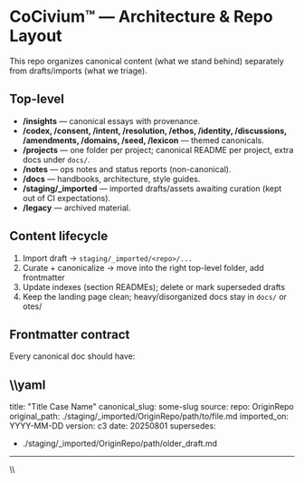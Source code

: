 <!-- status: stub; target: 150+ words -->
# CoCivium™ — Architecture & Repo Layout

This repo organizes canonical content (what we stand behind) separately from drafts/imports (what we triage).

## Top-level
- **/insights** — canonical essays with provenance.
- **/codex, /consent, /intent, /resolution, /ethos, /identity, /discussions, /amendments, /domains, /seed, /lexicon** — themed canonicals.
- **/projects** — one folder per project; canonical README per project, extra docs under `docs/`.
- **/notes** — ops notes and status reports (non-canonical).
- **/docs** — handbooks, architecture, style guides.
- **/staging/_imported** — imported drafts/assets awaiting curation (kept out of CI expectations).
- **/legacy** — archived material.

## Content lifecycle
1) Import draft → `staging/_imported/<repo>/...`
2) Curate + canonicalize → move into the right top-level folder, add frontmatter
3) Update indexes (section READMEs); delete or mark superseded drafts
4) Keep the landing page clean; heavy/disorganized docs stay in `docs/` or
otes/
## Frontmatter contract
Every canonical doc should have:

\\\yaml
---
title: "Title Case Name"
canonical_slug: some-slug
source:
  repo: OriginRepo
  original_path: ./staging/_imported/OriginRepo/path/to/file.md
  imported_on: YYYY-MM-DD
  version: c3
  date: 20250801
supersedes:
  - ./staging/_imported/OriginRepo/path/older_draft.md
---
\\\


